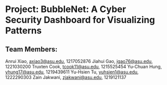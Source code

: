 # Project: BubbleNet: A Cyber Security Dashboard for Visualizing Patterns

## Team Members:

Anrui Xiao, axiao3@asu.edu, 1217052876
Jiahui Gao, jgao76@asu.edu, 1221030200
Truxten Cook, tcook11@asu.edu, 1215525454
Yu-Chuan Hung, yhung17@asu.edu, 1219439611
Yu-Hsien Tu, yuhsien1@asu.edu, 1222290303
Zain Jakwani, zjakwani@asu.edu, 1219121137
